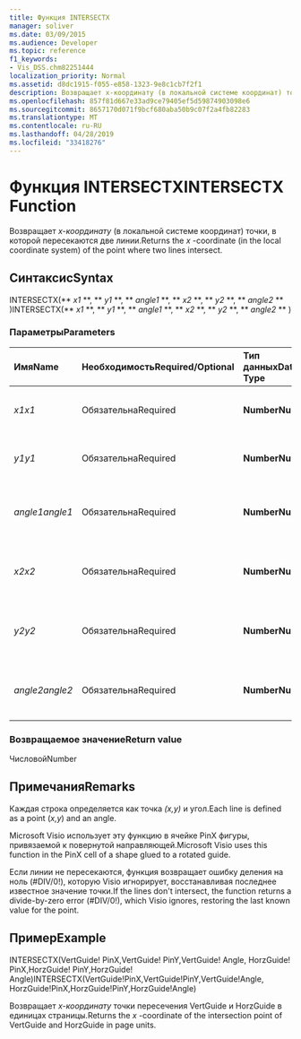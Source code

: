 ```yaml
---
title: Функция INTERSECTX
manager: soliver
ms.date: 03/09/2015
ms.audience: Developer
ms.topic: reference
f1_keywords:
- Vis_DSS.chm82251444
localization_priority: Normal
ms.assetid: d8dc1915-f055-e858-1323-9e8c1cb7f2f1
description: Возвращает x-координату (в локальной системе координат) точки, в которой пересекаются две линии.
ms.openlocfilehash: 857f81d667e33ad9ce79405ef5d59874903098e6
ms.sourcegitcommit: 8657170d071f9bcf680aba50b9c07f2a4fb82283
ms.translationtype: MT
ms.contentlocale: ru-RU
ms.lasthandoff: 04/28/2019
ms.locfileid: "33418276"
---
```

# <a name="intersectx-function"></a><span data-ttu-id="5ded3-103">Функция INTERSECTX</span><span class="sxs-lookup"><span data-stu-id="5ded3-103">INTERSECTX Function</span></span>

<span data-ttu-id="5ded3-104">Возвращает  *x-координату*  (в локальной системе координат) точки, в которой пересекаются две линии.</span><span class="sxs-lookup"><span data-stu-id="5ded3-104">Returns the  *x*  -coordinate (in the local coordinate system) of the point where two lines intersect.</span></span> 
  
## <a name="syntax"></a><span data-ttu-id="5ded3-105">Синтаксис</span><span class="sxs-lookup"><span data-stu-id="5ded3-105">Syntax</span></span>

<span data-ttu-id="5ded3-106">INTERSECTX(\*\* *x1* \*\*, \*\* *y1* \*\*, \*\* *angle1* \*\*, \*\* *x2* \*\*, \*\* *y2* \*\*, \*\* *angle2* \*\* )</span><span class="sxs-lookup"><span data-stu-id="5ded3-106">INTERSECTX(\*\* *x1* \*\*, \*\* *y1* \*\*, \*\* *angle1* \*\*, \*\* *x2* \*\*, \*\* *y2* \*\*, \*\* *angle2* \*\* )</span></span> 
  
### <a name="parameters"></a><span data-ttu-id="5ded3-107">Параметры</span><span class="sxs-lookup"><span data-stu-id="5ded3-107">Parameters</span></span>

|<span data-ttu-id="5ded3-108">**Имя**</span><span class="sxs-lookup"><span data-stu-id="5ded3-108">**Name**</span></span>|<span data-ttu-id="5ded3-109">**Необходимость**</span><span class="sxs-lookup"><span data-stu-id="5ded3-109">**Required/Optional**</span></span>|<span data-ttu-id="5ded3-110">**Тип данных**</span><span class="sxs-lookup"><span data-stu-id="5ded3-110">**Data Type**</span></span>|<span data-ttu-id="5ded3-111">**Описание**</span><span class="sxs-lookup"><span data-stu-id="5ded3-111">**Description**</span></span>|
|:-----|:-----|:-----|:-----|
| <span data-ttu-id="5ded3-112">_x1_</span><span class="sxs-lookup"><span data-stu-id="5ded3-112">_x1_</span></span> <br/> |<span data-ttu-id="5ded3-113">Обязательна</span><span class="sxs-lookup"><span data-stu-id="5ded3-113">Required</span></span>  <br/> |<span data-ttu-id="5ded3-114">**Number**</span><span class="sxs-lookup"><span data-stu-id="5ded3-114">**Number**</span></span> <br/> |<span data-ttu-id="5ded3-115">X-координата точки в первой строке. </span><span class="sxs-lookup"><span data-stu-id="5ded3-115">The  _x_-coordinate of a point on the first line.</span></span>  <br/> |
| <span data-ttu-id="5ded3-116">_y1_</span><span class="sxs-lookup"><span data-stu-id="5ded3-116">_y1_</span></span> <br/> |<span data-ttu-id="5ded3-117">Обязательна</span><span class="sxs-lookup"><span data-stu-id="5ded3-117">Required</span></span>  <br/> |<span data-ttu-id="5ded3-118">**Number**</span><span class="sxs-lookup"><span data-stu-id="5ded3-118">**Number**</span></span> <br/> |<span data-ttu-id="5ded3-119">Y-координата точки в первой строке. </span><span class="sxs-lookup"><span data-stu-id="5ded3-119">The  _y_-coordinate of a point on the first line.</span></span>  <br/> |
| <span data-ttu-id="5ded3-120">_angle1_</span><span class="sxs-lookup"><span data-stu-id="5ded3-120">_angle1_</span></span> <br/> |<span data-ttu-id="5ded3-121">Обязательна</span><span class="sxs-lookup"><span data-stu-id="5ded3-121">Required</span></span>  <br/> |<span data-ttu-id="5ded3-122">**Number**</span><span class="sxs-lookup"><span data-stu-id="5ded3-122">**Number**</span></span> <br/> | <span data-ttu-id="5ded3-123">Значение ячейки Angle для первой строки.</span><span class="sxs-lookup"><span data-stu-id="5ded3-123">The value of the Angle cell for the first line.</span></span>  <br/> |
| <span data-ttu-id="5ded3-124">_x2_</span><span class="sxs-lookup"><span data-stu-id="5ded3-124">_x2_</span></span> <br/> |<span data-ttu-id="5ded3-125">Обязательна</span><span class="sxs-lookup"><span data-stu-id="5ded3-125">Required</span></span>  <br/> |<span data-ttu-id="5ded3-126">**Number**</span><span class="sxs-lookup"><span data-stu-id="5ded3-126">**Number**</span></span> <br/> |<span data-ttu-id="5ded3-127">X-координата точки во второй строке. </span><span class="sxs-lookup"><span data-stu-id="5ded3-127">The  _x_-coordinate of a point on the second line.</span></span>  <br/> |
| <span data-ttu-id="5ded3-128">_y2_</span><span class="sxs-lookup"><span data-stu-id="5ded3-128">_y2_</span></span> <br/> |<span data-ttu-id="5ded3-129">Обязательна</span><span class="sxs-lookup"><span data-stu-id="5ded3-129">Required</span></span>  <br/> |<span data-ttu-id="5ded3-130">**Number**</span><span class="sxs-lookup"><span data-stu-id="5ded3-130">**Number**</span></span> <br/> |<span data-ttu-id="5ded3-131">Y-координата точки во второй строке. </span><span class="sxs-lookup"><span data-stu-id="5ded3-131">The  _y_-coordinate of a point on the second line.</span></span>  <br/> |
| <span data-ttu-id="5ded3-132">_angle2_</span><span class="sxs-lookup"><span data-stu-id="5ded3-132">_angle2_</span></span> <br/> |<span data-ttu-id="5ded3-133">Обязательна</span><span class="sxs-lookup"><span data-stu-id="5ded3-133">Required</span></span>  <br/> |<span data-ttu-id="5ded3-134">**Number**</span><span class="sxs-lookup"><span data-stu-id="5ded3-134">**Number**</span></span> <br/> |<span data-ttu-id="5ded3-135">Значение ячейки Angle для второй строки.</span><span class="sxs-lookup"><span data-stu-id="5ded3-135">The value of the Angle cell for the second line.</span></span>  <br/> |
   
### <a name="return-value"></a><span data-ttu-id="5ded3-136">Возвращаемое значение</span><span class="sxs-lookup"><span data-stu-id="5ded3-136">Return value</span></span>

<span data-ttu-id="5ded3-137">Числовой</span><span class="sxs-lookup"><span data-stu-id="5ded3-137">Number</span></span>
  
## <a name="remarks"></a><span data-ttu-id="5ded3-138">Примечания</span><span class="sxs-lookup"><span data-stu-id="5ded3-138">Remarks</span></span>

<span data-ttu-id="5ded3-139">Каждая строка определяется как точка *(x,y)* и угол.</span><span class="sxs-lookup"><span data-stu-id="5ded3-139">Each line is defined as a point (*x,y*) and an angle.</span></span> 
  
<span data-ttu-id="5ded3-140">Microsoft Visio использует эту функцию в ячейке PinX фигуры, привязаемой к повернутой направляющей.</span><span class="sxs-lookup"><span data-stu-id="5ded3-140">Microsoft Visio uses this function in the PinX cell of a shape glued to a rotated guide.</span></span> 
  
<span data-ttu-id="5ded3-141">Если линии не пересекаются, функция возвращает ошибку деления на ноль (#DIV/0!), которую Visio игнорирует, восстанавливая последнее известное значение точки.</span><span class="sxs-lookup"><span data-stu-id="5ded3-141">If the lines don't intersect, the function returns a divide-by-zero error (#DIV/0!), which Visio ignores, restoring the last known value for the point.</span></span> 
  
## <a name="example"></a><span data-ttu-id="5ded3-142">Пример</span><span class="sxs-lookup"><span data-stu-id="5ded3-142">Example</span></span>

<span data-ttu-id="5ded3-143">INTERSECTX(VertGuide! PinX,VertGuide! PinY,VertGuide! Angle, HorzGuide! PinX,HorzGuide! PinY,HorzGuide! Angle)</span><span class="sxs-lookup"><span data-stu-id="5ded3-143">INTERSECTX(VertGuide!PinX,VertGuide!PinY,VertGuide!Angle, HorzGuide!PinX,HorzGuide!PinY,HorzGuide!Angle)</span></span> 
  
<span data-ttu-id="5ded3-144">Возвращает  *x-координату*  точки пересечения VertGuide и HorzGuide в единицах страницы.</span><span class="sxs-lookup"><span data-stu-id="5ded3-144">Returns the  *x*  -coordinate of the intersection point of VertGuide and HorzGuide in page units.</span></span> 
  

